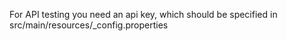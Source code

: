 For API testing you need an api key, which should be specified
in src/main/resources/_config.properties